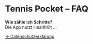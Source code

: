 # Tennis Pocket – FAQ

**Wie zähle ich Schritte?**  
Die App nutzt HealthKit …

[→ Datenschutzerklärung](privacy.md)
